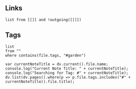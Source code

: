 ## Links
```dataview 
list from [[]] and !outgoing([[]]) 
```
## Tags
```dataview
list
from ""
where contains(file.tags, "#garden")
```


```dataviewjs
var currentNoteTitle = dv.current().file.name;
console.log("Current Note Title: " + currentNoteTitle);
console.log("Searching for Tag: #" + currentNoteTitle);
dv.list(dv.pages().where(p => p.file.tags.includes("#" + currentNoteTitle)).file.title);
```




